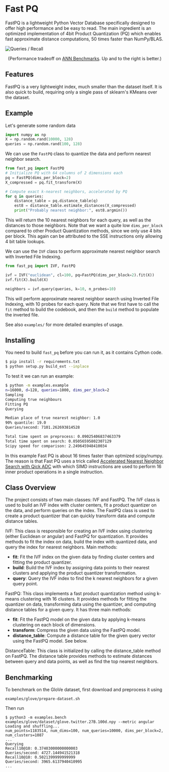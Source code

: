 # Fast PQ
FastPQ is a lightweight Python Vector Database specifically designed to offer high performance and be easy to read.
The main ingredient is an optimized implementation of 4bit Product Quantization (PQ) which enables fast approximate distance computations, 50 times faster than NumPy/BLAS.

![Queries / Recall](https://raw.githubusercontent.com/thomasahle/fast_pq/main/plot.png)

<p align="center">
(Performance tradeoff on <a href="http://ann-benchmarks.com/glove-100-angular_10_angular.html">ANN Benchmarks</a>. Up and to the right is better.)
</p>

## Features

FastPQ is a very lightweight index, much smaller than the dataset itself.
It is also quick to build, requiring only a single pass of sklearn's KMeans over the dataset.

## Example

Let's generate some random data

```python
import numpy as np
X = np.random.rand(10000, 128)
queries = np.random.rand(100, 128)
```

We can use the `FastPQ` class to quantize the data and perform nearest neighbor search.

```python
from fast_pq import FastPQ
# Initialize PQ with 64 columns of 2 dimensions each
pq = FastPQ(dims_per_block=2)
X_compressed = pq.fit_transform(X)

# Compute exact k-nearest neighbors, accelerated by PQ
for q in queries:
    distance_table = pq.distance_table(q)
    est8 = distance_table.estimate_distances(X_compressed)
    print("Probably nearest neighbor:", est8.argmin())

```

This will return the 10 nearest neighbors for each query, as well as the distances to those neighbors.
Note that we want a quite low `dims_per_block` compared to other Product Quantization methods, since we only use 4 bits per block.
This again can be attributed to the SSE instructions only allowing 4 bit table lookups.

We can use the `IVF` class to perform approximate nearest neighbor search with Inverted File Indexing.

```python
from fast_pq import IVF, FastPQ

ivf = IVF("euclidean", cl=100, pq=FastPQ(dims_per_block=2).fit(X))
ivf.fit(X).build(X)

neighbors = ivf.query(queries, k=10, n_probes=10)
```

This will perform approximate nearest neighbor search using Inverted File Indexing, with 10 probes for each query. Note that we first have to call the `fit` method to build the codebook, and then the `build` method to populate the inverted file.

See also `examples/` for more detailed examples of usage.

## Installing

You need to build `fast_pq` before you can run it, as it contains Cython code.

```bash
$ pip install -r requirements.txt
$ python setup.py build_ext --inplace
```

To test it we can run an example:

```bash
$ python -m examples.example
n=16000, d=128, queries=1000, dims_per_block=2
Sampling
Computing true neighbours
Fitting PQ
Querying

Median place of true nearest neighbor: 1.0
90% quantile: 19.0
Queries/second: 7101.262693814528

Total time spent on preprocess: 0.09025406837463379
Total time spent on search: 0.05056595802307129
Scipy speed for comparison: 2.249645948410034
```

In this example Fast PQ is about 16 times faster than optmized scipy/numpy.
The reason is that Fast PQ uses a trick called [Accelerated Nearest Neighbor Search with Qick ADC](https://dl.acm.org/doi/abs/10.1145/3078971.3078992)
with which SIMD instructions are used to perform 16 inner product operations in a single instruction.


## Class Overview

The project consists of two main classes: IVF and FastPQ. The IVF class is used to build an IVF index with cluster centers, fit a product quantizer on the data, and perform queries on the index. The FastPQ class is used to create a product quantizer that can quickly transform data and compute distance tables.

IVF: This class is responsible for creating an IVF index using clustering (either Euclidean or angular) and FastPQ for quantization. It provides methods to fit the index on data, build the index with quantized data, and query the index for nearest neighbors.
Main methods:

 - **fit**: Fit the IVF index on the given data by finding cluster centers and fitting the product quantizer.
 - **build**: Build the IVF index by assigning data points to their nearest clusters and applying the product quantizer transformation.
 - **query**: Query the IVF index to find the k nearest neighbors for a given query point.

FastPQ: This class implements a fast product quantization method using k-means clustering with 16 clusters. It provides methods for fitting the quantizer on data, transforming data using the quantizer, and computing distance tables for a given query.
It has three main methods:

 - **fit**: Fit the FastPQ model on the given data by applying k-means clustering on each block of dimensions.
 - **transform**: Compress the given data using the FastPQ model.
 - **distance_table**: Compute a distance table for the given query vector using the FastPQ model. See below.
 
DistanceTable: This class is initialized by calling the distance_table method on FastPQ. The distance table provides methods to estimate distances between query and data points, as well as find the top nearest neighbors.


## Benchmarking
To benchmark on the GloVe dataset, first download and preprocess it using
```
examples/glove/prepare-dataset.sh
```
Then run
```
$ python3 -m examples.bench examples/glove/dataset/glove.twitter.27B.100d.npy --metric angular
Loading and shuffling...
num_points=1183514, num_dims=100, num_queries=10000, dims_per_block=2, num_clusters=1087
...
Querying
Recall10@10: 0.37403000000000003
Queries/second: 4727.144941521318
Recall10@10: 0.5021399999999999
Queries/second: 3965.6137940410995
...
```
